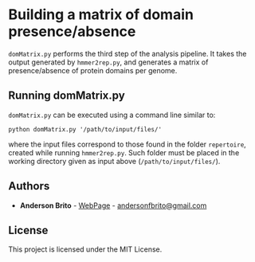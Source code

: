# Building a matrix of domain presence/absence

`domMatrix.py` performs the third step of the analysis pipeline. It takes the output generated by `hmmer2rep.py`, and generates a matrix of presence/absence of protein domains per genome.

## Running domMatrix.py

`domMatrix.py` can be executed using a command line similar to:

```
python domMatrix.py '/path/to/input/files/'
```

where the input files correspond to those found in the folder `repertoire`, created while running `hmmer2rep.py`. Such folder must be placed in the working directory given as input above (`/path/to/input/files/`).


## Authors

* **Anderson Brito** - [WebPage](https://andersonbrito.github.io/) - andersonfbrito@gmail.com

## License

This project is licensed under the MIT License.

<!---
--->
